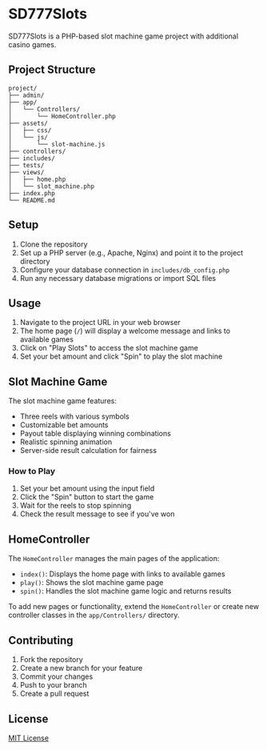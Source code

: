 # SD777Slots

SD777Slots is a PHP-based slot machine game project with additional casino games.

## Project Structure

```
project/
├── admin/
├── app/
│   └── Controllers/
│       └── HomeController.php
├── assets/
│   ├── css/
│   └── js/
│       └── slot-machine.js
├── controllers/
├── includes/
├── tests/
├── views/
│   ├── home.php
│   └── slot_machine.php
├── index.php
└── README.md
```

## Setup

1. Clone the repository
2. Set up a PHP server (e.g., Apache, Nginx) and point it to the project directory
3. Configure your database connection in `includes/db_config.php`
4. Run any necessary database migrations or import SQL files

## Usage

1. Navigate to the project URL in your web browser
2. The home page (`/`) will display a welcome message and links to available games
3. Click on "Play Slots" to access the slot machine game
4. Set your bet amount and click "Spin" to play the slot machine

## Slot Machine Game

The slot machine game features:

- Three reels with various symbols
- Customizable bet amounts
- Payout table displaying winning combinations
- Realistic spinning animation
- Server-side result calculation for fairness

### How to Play

1. Set your bet amount using the input field
2. Click the "Spin" button to start the game
3. Wait for the reels to stop spinning
4. Check the result message to see if you've won

## HomeController

The `HomeController` manages the main pages of the application:

- `index()`: Displays the home page with links to available games
- `play()`: Shows the slot machine game page
- `spin()`: Handles the slot machine game logic and returns results

To add new pages or functionality, extend the `HomeController` or create new controller classes in the `app/Controllers/` directory.

## Contributing

1. Fork the repository
2. Create a new branch for your feature
3. Commit your changes
4. Push to your branch
5. Create a pull request

## License

[MIT License](LICENSE)